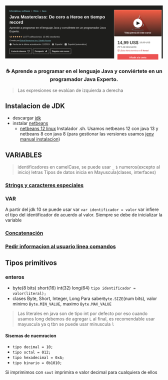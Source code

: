 <p align="center">
  <img src="assets/portada-curso.png" alt="portada udemy">
</p>

<h3 align="center">☕ Aprende a programar en el lenguaje Java y conviértete en un programador Java Experto.</h3>

> Las expresiones se evalúan de izquierda a derecha

## Instalacion de JDK
  - descargar [jdk](https://www.udemy.com/course/java-masterclass-de-cero-a-heroe-en-tiempo-record/learn/lecture/12821593?start=21#notes)
  - instalar [netbeans](https://www.udemy.com/course/java-masterclass-de-cero-a-heroe-en-tiempo-record/learn/lecture/12825443#notes)
    - [netbeans 12 linux](https://computingforgeeks.com/install-netbeans-ide-on-debian-ubuntu-and-linux-mint/) Instalador .sh. Usamos netbeans 12 con java 13 y netbeans 8 con java 8 (para gestionar las versiones usamos [jenv](https://gist.github.com/jhonPariona/8af389c98b63a06223dfd053dd78ff26#install-jenv) [manual instalacion](https://www.jenv.be/))
    

## VARIABLES

> identificadores en camelCase, se puede usar `_` `$` numeros(excepto al inicio) letras
> Tipos de datos inicia en Mayuscula(clases, interfaces)

### [Strings y caracteres especiales](https://github.com/jhonPariona/_curso-java-cero-heroe-global-mentoring/tree/master/Strings#strings)
### VAR
A partir del jdk 10 se puede usar var `var identificador = valor` var infiere el tipo del identificador de acuerdo al valor. Siempre se debe de inicializar la variable
### [Concatenación](https://github.com/jhonPariona/_curso-java-cero-heroe-global-mentoring/tree/master/concatenacion#concatenaci%C3%B3n-en-java)
### [Pedir informacion al usuario linea comandos](https://github.com/jhonPariona/_curso-java-cero-heroe-global-mentoring/tree/master/pedirInfo#pedir-info)

## Tipos primitivos

### enteros
- byte(8 bits) short(16) int(32) long(64)
  `tipo identificador = valor(literal);`
- clases Byte, Short, Integer, Long
Para saber`Byte.SIZE`(num bits), valor minimo `Byte.MIN_VALUE`, maximo `Byte.MAX_VALUE`

> Las literales en java son de tipo int por defecto por eso cuando usamos long debemos de agregar `L` al final, es recomendable usar mayuscula ya q tbn se puede usar minuscula `l`

#### Sisemas de nuemracion
- `tipo decimal = 10;`
- `tipo octal = 012;`
- `tipo hexadecimal = 0xA;`
- `tipo binario = 0b1010;`

Si imprimimos con `sout` imprimira e valor decimal para cualquiera de ellos
